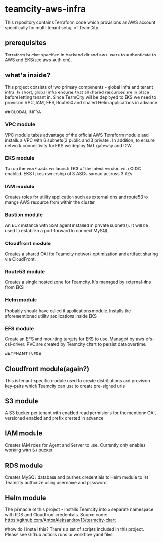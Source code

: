 # teamcity-aws-infra
This repository contains Terraform code which provisions an AWS account specifically for multi-tenant setup of TeamCity.

## prerequisites
Terraform bucket specified in backend dir and aws users to authenticate to AWS and EKS(see aws-auth cm).

## what's inside?
This project consists of two primary components - global infra and tenant infra. In short, global infra ensures that all shared resources are in place before letting tenant in. Since TeamCity will be deployed to EKS we need to provision VPC, IAM, EFS, Route53 and shared Helm applications in advance.

##GLOBAL INFRA
### VPC module
VPC module takes advantage of the official AWS Terraform module and installs a VPC with 6 subnets(3 public and 3 private). In addition, to ensure network connectivity for EKS we deploy NAT gateway and IGW.

### EKS module
To run the workloads we launch EKS of the latest version with OIDC enabled. EKS takes ownership of 3 ASGs spread accross 3 AZs

### IAM module
Creates roles for utility application such as external-dns and route53 to mange AWS resource from within the cluster

### Bastion module
An EC2 instance with SSM agent installed in private subnet(s). It will be used to establish a port-forward to connect MySQL

### Cloudfront module
Creates a shared OAI for Teamcity network optimization and artifact sharing via CloudFront.
### Route53 module
Creates a single hosted zone for Teamcity. It's managed by external-dns from EKS

### Helm module
Probably should have called it applications module. Installs the aforementioned utility applications inside EKS

### EFS module
Create an EFS and mounting targets for EKS to use. Managed by aws-efs-csi-driver. PVC are created by Teamcity chart to persist data overtime.

##TENANT INFRA
## Cloudfront module(again?)
This is tenant-specific module used to create distributions and provision key-pairs which Teamcity can use to create pre-signed urls

## S3 module
A S3 bucker per tenant with enabled read permisions for the mentione OAI, versioned enabled and prefix created in advance

## IAM module
Creates IAM roles for Agent and Server to use. Currently only enables working with S3 bucket

## RDS module
Creates MySQL database and pushes credentials to Helm module to let Teamcity authorize using username and password
## Helm module
The pinnacle of this project - installs Teamcity into a separate namespace with RDS and Cloudfront credentials. Source code: https://github.com/AntonAleksandrov13/teamcity-chart

#how do I install this?
There's a set of scripts included in this project. Please see Github actions runs or workflow yaml files.